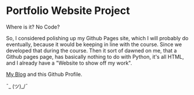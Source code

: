 # Portfolio Website Project

Where is it?  No Code?

So, I considered polishing up my Github Pages site, which I will probably do eventually, because it would be keeping in line with the course.  Since we developed that during the course.  Then it sort of dawned on me, that a Github pages page, has basically nothing to do with Python, it's all HTML, and I already have a "Website to show off my work".

[My Blog](https://bloggingintensifies.com/) and this Github Profile. 

¯\_ (ツ)_/¯ 


